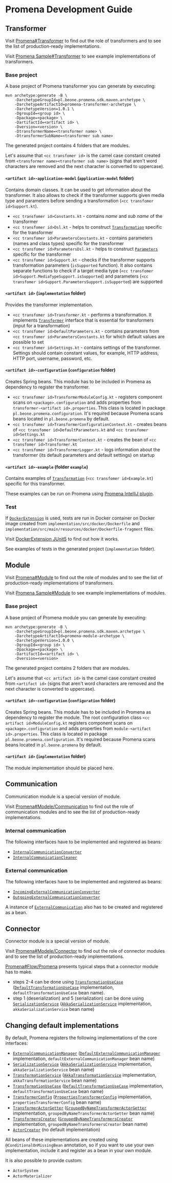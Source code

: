 # Promena Development Guide
## Transformer
Visit [Promena#Transformer](./README.md#transformer) to find out the role of transformers and to see the list of production-ready implementations. 

Visit [Promena Sample#Transformer](https://github.com/BeOne-PL/promena-sample#transformer) to see example implementations of transformers. 

### Base project
A base project of Promena transformer you can generate by executing: 
```
mvn archetype:generate -B \
    -DarchetypeGroupId=pl.beone.promena.sdk.maven.archetype \
    -DarchetypeArtifactId=promena-transformer-archetype \
    -DarchetypeVersion=1.0.1 \
    -DgroupId=<group id> \
    -Dpackage=<package> \
    -DartifactId=<artifact id> \
    -Dversion=<version> \
    -DtransformerName=<transformer name> \
    -DtransformerSubName=<transformer sub name>
```

The generated project contains 4 folders that are modules.

Let's assume that `<cc transfomer id>` is the camel case constant created from `<transformer name><transformer sub name>` (signs that aren't word characters are removed and the next character is converted to uppercase).

#### `<artifact id>-application-model` (`application-model` folder)
Contains domain classes. It can be used to get information about the transformer. It also allows to check if the transformer supports given media type and parameters before sending a transformation (`<cc transfomer id>Support.kt`). 
* `<cc transfomer id>Constants.kt` - contains *name* and *sub name* of the transformer
* `<cc transfomer id>Dsl.kt` - helps to construct [`Transformation`](./base/promena-transformer/contract/src/main/kotlin/pl/beone/promena/transformer/contract/transformation/Transformation.kt) specific for the transformer
* `<cc transfomer id>ParametersConstants.kt` - contains parameters (names and class types) specific for the transformer
* `<cc transfomer id>ParametersDsl.kt` - helps to construct [`Parameters`](./base/promena-transformer/contract/src/main/kotlin/pl/beone/promena/transformer/contract/model/Parameters.kt) specific for the transformer
* `<cc transfomer id>Support.kt` - checks if the transformer supports transformation parameters (`isSupported` function). It also contains separate functions to check if a target media type (`<cc transfomer id>Support.MediaTypeSupport.isSupported`) and parameters (`<cc transfomer id>Support.ParametersSupport.isSupported`) are supported

#### `<artifact id>` (`implementation` folder)
Provides the transformer implementation.
* `<cc transfomer id>Transformer.kt` - performs a transformation. It implements [`Transformer`](./base/promena-transformer/contract/src/main/kotlin/pl/beone/promena/transformer/contract/Transformer.kt) interface that is essential for transformers (input for a transformation)
* `<cc transfomer id>DefaultParameters.kt` - contains parameters from `<cc transfomer id>ParametersConstants.kt` for which default values are possible to set
* `<cc transfomer id>Settings.kt` - contains settings of the transformer. Settings should contain constant values, for example, HTTP address, HTTP port, username, password, etc.

#### `<artifact id>-configuration` (`configuration` folder)
Creates Spring beans. This module has to be included in Promena as dependency to register the transformer. 
* `<cc transfomer id>TransformerModuleConfig.kt` - registers component scans on `<package>.configuration` and adds properties from `transformer-<artifact id>.properties`. This class is located in package `pl.beone.promena.configuration`. It's required because Promena scans beans located in `pl.beone.promena` by default.
* `<cc transfomer id>TransformerConfigurationContext.kt` - creates beans of `<cc transfomer id>DefaultParameters.kt` and `<cc transfomer id>Settings.kt`
* `<cc transfomer id>TransformerContext.kt` - creates the bean of `<cc transfomer id>Transformer.kt`
* `<cc transfomer id>TransformerLogger.kt` - logs information about the transformer (its default parameters and default settings) on startup

#### `<artifact id>-example` (folder `example`)
Contains examples of [`Transformation`](./base/promena-transformer/contract/src/main/kotlin/pl/beone/promena/transformer/contract/transformation/Transformation.kt) (`<cc transfomer id>Example.kt`) specific for this transformer. 

These examples can be run on Promena using [Promena IntelliJ plugin](./README.md#intellij-plugin).

### Test
If [`DockerExtension`](https://github.com/BeOne-PL/lib-docker-extension-junit5/blob/master/src/main/kotlin/pl/beone/lib/junit/jupiter/external/DockerExtension.kt) is used, tests are run in Docker container on Docker image created from `implementation/src/docker/Dockerfile` and `implementation/src/main/resources/docker/Dockerfile-fragment` files.
  
Visit [DockerExtension JUnit5](https://github.com/BeOne-PL/lib-docker-extension-junit5) to find out how it works.
 
See examples of tests in the generated project (`implementation` folder).

## Module
Visit [Promena#Module](./README.md#module) to find out the role of modules and to see the list of production-ready implementations of transformers. 

Visit [Promena Sample#Module](https://github.com/BeOne-PL/promena-sample#module) to see example implementations of modules. 

### Base project
A base project of Promena module you can generate by executing: 
```
mvn archetype:generate -B \
    -DarchetypeGroupId=pl.beone.promena.sdk.maven.archetype \
    -DarchetypeArtifactId=promena-module-archetype \
    -DarchetypeVersion=1.0.0 \
    -DgroupId=<group id> \
    -Dpackage=<package> \
    -DartifactId=<artifact id> \
    -Dversion=<version>
```

The generated project contains 2 folders that are modules.

Let's assume that `<cc artifact id>` is the camel case constant created from `<artifact id>` (signs that aren't word characters are removed and the next character is converted to uppercase).

#### `<artifact id>-configuration` (`configuration` folder)
Creates Spring beans. This module has to be included in Promena as dependency to register the module. The root configuration class `<cc artifact id>ModuleConfig.kt` registers component scans on `<package>.configuration` and adds properties from `module-<artifact id>.properties`. This class is located in package `pl.beone.promena.configuration`. It's required because Promena scans beans located in `pl.beone.promena` by default.
 
#### `<artifact id>` (`implementation` folder) 
The module implementation should be placed here.

## Communication
Communication module is a special version of module.

Visit [Promena#Modele/Communication](./README.md#communication) to find out the role of communication modules and to see the list of production-ready implementations. 

### Internal communication
The following interfaces have to be implemented and registered as beans:
* [`InternalCommunicationConverter`](./base/promena-core/contract/contract/src/main/kotlin/pl/beone/promena/core/contract/communication/internal/InternalCommunicationConverter.kt) 
* [`InternalCommunicationCleaner`](./base/promena-core/contract/contract/src/main/kotlin/pl/beone/promena/core/contract/communication/internal/InternalCommunicationCleaner.kt)

### External communication
The following interfaces have to be implemented and registered as beans:
* [`IncomingExternalCommunicationConverter`](./base/promena-core/contract/contract/src/main/kotlin/pl/beone/promena/core/contract/communication/external/IncomingExternalCommunicationConverter.kt)
* [`OutgoingExternalCommunicationConverter`](./base/promena-core/contract/contract/src/main/kotlin/pl/beone/promena/core/contract/communication/external/OutgoingExternalCommunicationConverter.kt)

A instance of [`ExternalCommunication`](./base/promena-core/contract/contract/src/main/kotlin/pl/beone/promena/core/contract/communication/external/manager/ExternalCommunication.kt) also has to be created and registered as a bean.

## Connector
Connector module is a special version of module.

Visit [Promena#Modele/Connector](./README.md#connector) to find out the role of connector modules and to see the list of production-ready implementations. 

[Promena#Flow/Promena](./README.md#promena) presents typical steps that a connector module has to make.
* steps 2-4 can be done using [`TransformationUseCase`](./base/promena-core/contract/contract/src/main/kotlin/pl/beone/promena/core/contract/transformation/TransformationUseCase.kt) ([`DefaultTransformationUseCase`](./base/promena-core/use-case/src/main/kotlin/pl/beone/promena/core/usecase/transformation/DefaultTransformationUseCase.kt) implementation, `defaultTransformationUseCase` bean name).
* step 1 (deserialization) and 5 (serialization) can be done using [`SerializationService`](./base/promena-core/contract/contract/src/main/kotlin/pl/beone/promena/core/contract/serialization/SerializationService.kt) ([`AkkaSerializationService`](./base/promena-core/external/external-akka/src/main/kotlin/pl/beone/promena/core/external/akka/serialization/AkkaSerializationService.kt) implementation, `akkaSerializationService` bean name)

## Changing default implementations
By default, Promena registers the following implementations of the core interfaces:
* [`ExternalCommunicationManager`](./base/promena-core/contract/contract/src/main/kotlin/pl/beone/promena/core/contract/communication/external/manager/ExternalCommunicationManager.kt) ([`DefaultExternalCommunicationManager`](./base/promena-core/internal/internal/src/main/kotlin/pl/beone/promena/core/internal/communication/external/manager/DefaultExternalCommunicationManager.kt) implementation, `defaultExternalCommunicationManager` bean name)
* [`SerializationService`](./base/promena-core/contract/contract/src/main/kotlin/pl/beone/promena/core/contract/serialization/SerializationService.kt) ([`AkkaSerializationService`](./base/promena-core/external/external-akka/src/main/kotlin/pl/beone/promena/core/external/akka/serialization/AkkaSerializationService.kt) implementation, `akkaSerializationService` bean name)
* [`TransformationService`](./base/promena-core/contract/contract/src/main/kotlin/pl/beone/promena/core/contract/transformation/TransformationService.kt) ([`AkkaTransformationService`](./base/promena-core/external/external-akka/src/main/kotlin/pl/beone/promena/core/external/akka/transformation/AkkaTransformationService.kt) implementation, `akkaTransformationService` bean name)
* [`TransformationUseCase`](./base/promena-core/contract/contract/src/main/kotlin/pl/beone/promena/core/contract/transformation/TransformationUseCase.kt) ([`DefaultTransformationUseCase`](./base/promena-core/use-case/src/main/kotlin/pl/beone/promena/core/usecase/transformation/DefaultTransformationUseCase.kt) implementation, `defaultTransformationUseCase` bean name)
* [`TransformerConfig`](./base/promena-core/contract/contract/src/main/kotlin/pl/beone/promena/core/contract/transformer/config/TransformerConfig.kt) ([`PropertiesTransformerConfig`](./base/promena-core/external/external-spring/src/main/kotlin/pl/beone/promena/core/external/spring/transformer/config/PropertiesTransformerConfig.kt) implementation, `propertiesTransformerConfig` bean name)
* [`TransformerActorGetter`](./base/promena-core/contract/contract-akka/src/main/kotlin/pl/beone/promena/core/contract/actor/TransformerActorGetter.kt) ([`GroupedByNameTransformerActorGetter`](./base/promena-core/external/external-akka/src/main/kotlin/pl/beone/promena/core/external/akka/actor/GroupedByNameTransformerActorGetter.kt) implementation, `groupedByNameTransformerActorGetter` bean name)
* [`TransformersCreator`](./base/promena-core/contract/contract-akka/src/main/kotlin/pl/beone/promena/core/contract/transformer/config/TransformersCreator.kt) ([`GroupedByNameTransformersCreator`](./base/promena-core/external/external-akka/src/main/kotlin/pl/beone/promena/core/external/akka/transformer/config/GroupedByNameTransformersCreator.kt) implementation, `groupedByNameTransformersCreator` bean name)
* [`ActorCreator`](./base/promena-core/contract/contract-akka/src/main/kotlin/pl/beone/promena/core/contract/actor/config/ActorCreator.kt) (no default implementation)

All beans of these implementations are created using `@ConditionalOnMissingBean` annotation, so if you want to use your own implementation, include it and register as a bean in your own module.

It is also possible to provide custom:
* `ActorSystem`
* `ActorMaterializer`

